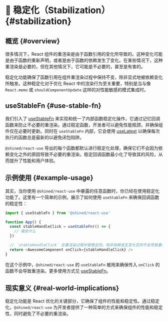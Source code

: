 # 📌 稳定化（Stabilization） {#stabilization}

## 概览 {#overview}

很多情况下，React 组件的重渲染是由于函数引用的变化所导致的。这种变化可能是由于函数的重新声明，或者是由于函数的依赖发生了变化。在某些情况下，这种重渲染是必要的，但在其他情况下，它可能是不必要的，甚至是有害的。

稳定化功能确保了函数引用在组件重渲染过程中保持不变，除非显式地被依赖变化所触发。这种稳定化对于优化 React 中的渲染行为至关重要，特别是当与像 `React.memo` 或 `shouldComponentUpdate` 这样的对性能敏感的模式集成时。

## useStableFn {#use-stable-fn}

我们引入了 [useStableFn](/reference/use-stable-fn) 来实现和统一了内部函数稳定化操作，它通过记忆回调函数来防止不必要的重渲染。通过稳定函数，开发者可以避免性能瓶颈，并确保组件仅在必要时更新。同时在 `useStableFn` 内部，它会使用 [useLatest](/reference//use-latest) 以确保每次执行的函数总是最新的以避免闭包陷阱。

`@shined/react-use` 导出的每个函数都默认进行稳定化处理，确保它们不会因为依赖变化之外的原因导致不必要的重渲染。稳定回调函数最小化了导致其的风险，从而提升了性能和用户体验。

## 示例使用 {#example-usage}

其实，当你使用 `@shined/react-use` 中暴露的任意函数时，你已经在使用稳定化功能了。这里有一个简单的示例，展示了如何使用 `useStableFn` 来确保回调函数的稳定性：

```javascript
import { useStableFn } from '@shined/react-use'

function App() {
  const stableHandleClick = useStableFn(() => {
    // 做些什么
  })

  // `stableHandleClick` 在重渲染过程中是稳定的，除非依赖发生变化否则不会导致重渲染
  return <AwesomeComponent onClick={stableHandleClick} />
}
```

在这个示例中，`@shined/react-use` 的 `useStableFn` 被用来确保传入 `onClick` 的函数不会导致重渲染。更多使用方式见 [useStableFn](/reference/use-stable-fn)。

## 现实意义 {#real-world-implications}

稳定化功能是 React 优化的关键部分，它确保了组件的性能和稳定性。通过稳定化，`@shined/react-use` 为开发者提供了一种简单的方式来确保组件的性能和稳定性，同时避免了不必要的重渲染。
